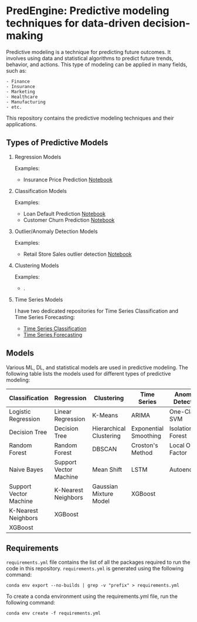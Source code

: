 # PredEngine: Predictive modeling techniques for data-driven decision-making

Predictive modeling is a technique for predicting future outcomes. It involves using data and statistical algorithms to predict future trends, behavior, and actions. This type of modeling can be applied in many fields, such as:

    - Finance
    - Insurance
    - Marketing
    - Healthcare
    - Manufacturing
    - etc. 

This repository contains the predictive modeling techniques and their applications.

## Types of Predictive Models
    
1. Regression Models

    Examples:
    - Insurance Price Prediction [Notebook](regression/InsurancePricePrediction.ipynb)

2. Classification Models
    
    Examples:
    - Loan Default Prediction [Notebook](classification/LoanDefaultPred.ipynb)
    - Customer Churn Prediction [Notebook](classification/LoanDefaultPred.ipynb)

3. Outlier/Anomaly Detection Models
    
    Examples:
    - Retail Store Sales outlier detection [Notebook](anomaly-outliers_detection/RetailStoreSales.ipynb)

4. Clustering Models
        
    Examples:
    - .

5. Time Series Models

    I have two dedicated repositories for Time Series Classification and Time Series Forecasting:

    - [Time Series Classification](https://github.com/mijanr/AutoTSFlow)
    - [Time Series Forecasting](https://github.com/mijanr/ForecastFlow)

## Models

Various ML, DL, and statistical models are used in predictive modeling. The following table lists the models used for different types of predictive modeling:


| **Classification** | **Regression** | **Clustering** | **Time Series** | **Anomaly Detection** |
|--------------------|----------------|----------------|-----------------|-----------------------|
| Logistic Regression| Linear Regression| K-Means | ARIMA | One-Class SVM |
| Decision Tree | Decision Tree | Hierarchical Clustering | Exponential Smoothing | Isolation Forest |
| Random Forest | Random Forest | DBSCAN | Croston's Method | Local Outlier Factor |
| Naive Bayes | Support Vector Machine | Mean Shift | LSTM | Autoencoder |
| Support Vector Machine | K-Nearest Neighbors | Gaussian Mixture Model | XGBoost | |
| K-Nearest Neighbors | XGBoost | | | |
| XGBoost | | | | |



## Requirements
`requirements.yml` file contains the list of all the packages required to run the code in this repository. `requirements.yml` is generated using the following command:

```
conda env export --no-builds | grep -v "prefix" > requirements.yml
```

To create a conda environment using the requirements.yml file, run the following command:

```
conda env create -f requirements.yml
```
